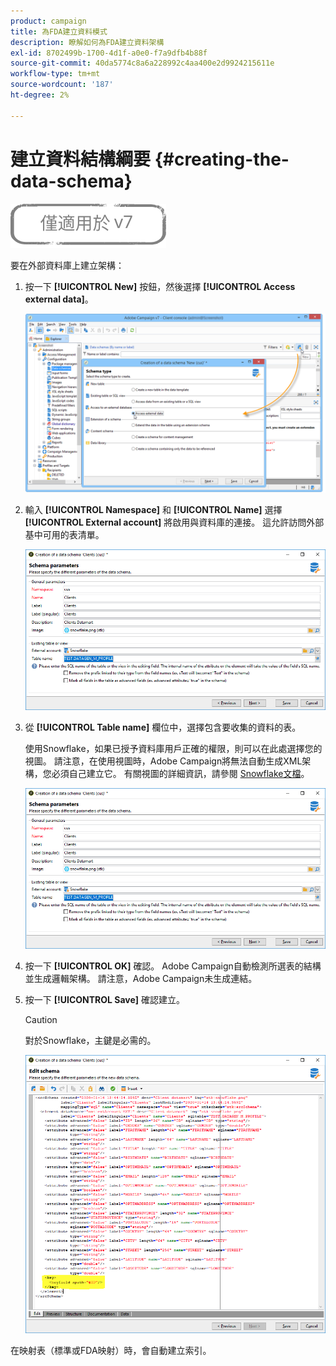 ```yaml
---
product: campaign
title: 為FDA建立資料模式
description: 瞭解如何為FDA建立資料架構
exl-id: 8702499b-1700-4d1f-a0e0-f7a9dfb4b88f
source-git-commit: 40da5774c8a6a228992c4aa400e2d9924215611e
workflow-type: tm+mt
source-wordcount: '187'
ht-degree: 2%

---
```


# 建立資料結構綱要 {#creating-the-data-schema}

![](../../assets/v7-only.svg)

要在外部資料庫上建立架構：

1. 按一下 **[!UICONTROL New]** 按鈕，然後選擇 **[!UICONTROL Access external data]**。

   ![](assets/wf_new_schema_fda.png)

1. 輸入 **[!UICONTROL Namespace]** 和  **[!UICONTROL Name]** 選擇 **[!UICONTROL External account]** 將啟用與資料庫的連接。 這允許訪問外部基中可用的表清單。

   ![](assets/wf_new_schema_select_table_fda.png)

1. 從 **[!UICONTROL Table name]** 欄位中，選擇包含要收集的資料的表。

   使用Snowflake，如果已授予資料庫用戶正確的權限，則可以在此處選擇您的視圖。 請注意，在使用視圖時，Adobe Campaign將無法自動生成XML架構，您必須自己建立它。 有關視圖的詳細資訊，請參閱 [Snowflake文檔](https://docs.snowflake.com/en/user-guide/views-introduction.html)。

   ![](assets/wf_new_schema_select_table_fda.png)

1. 按一下 **[!UICONTROL OK]** 確認。 Adobe Campaign自動檢測所選表的結構並生成邏輯架構。 請注意，Adobe Campaign未生成連結。

1. 按一下 **[!UICONTROL Save]** 確認建立。

   >[!CAUTION]
   >
   >對於Snowflake，主鍵是必需的。

   ![](assets/wf_new_schema_generate_fda.png)

在映射表（標準或FDA映射）時，會自動建立索引。
